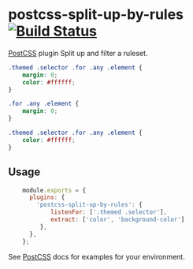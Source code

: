 # postcss-split-up-by-rules [![Build Status][ci-img]][ci]

[PostCSS] plugin Split up and filter a ruleset.

[PostCSS]: https://github.com/postcss/postcss
[ci-img]:  https://travis-ci.org/thomassittig/postcss-split-up-by-rules.svg
[ci]:      https://travis-ci.org/thomassittig/postcss-split-up-by-rules


```CSS
.themed .selector .for .any .element {
    margin: 0;
    color: #ffffff;
}
```

```CSS
.for .any .element {
    margin: 0;
}

.themed .selector .for .any .element {
    color: #ffffff;
}
```

## Usage

```js
    module.exports = {
      plugins: {
        'postcss-split-up-by-rules': { 
            listenFor: ['.themed .selector'], 
            extract: ['color', 'background-color'] 
         },
      },
    };
```

See [PostCSS] docs for examples for your environment.